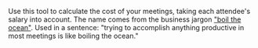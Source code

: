 Use this tool to calculate the cost of your meetings, taking each attendee's salary into account.
The name comes from the business jargon ["boil the ocean"](https://www.urbandictionary.com/define.php?term=boil+the+ocean). Used in a sentence: "trying to accomplish anything productive in most meetings is like boiling the ocean."